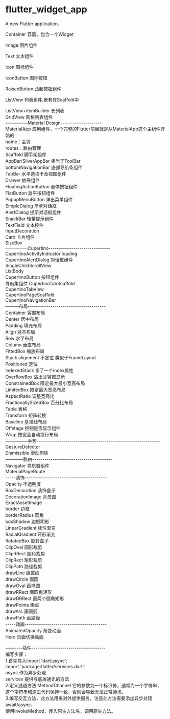 # flutter_widget_app

A new Flutter application.

Container    容器，包含一个Widget   

Image          图片组件   

Text             文本组件   

Icon             图标组件   

IconButton  图标按钮   

RaisedButton    凸起按钮组件  

ListView    列表组件,嵌套在Scaffold中  

ListView+itemBuilder    长列表  
GridView    网格列表组件  
—————Material Design--------------------  
MaterialApp    应用组件，一个完整的Flutter项目就是从MaterialApp这个主组件开始的  
                home：主页  
                routes：路由管理  
Scaffold    脚手架组件  
AppBar/SliverAppBar    相当于ToolBar  
bottomNavigationBar    底部导航条组件  
TabBar    水平选项卡及视图组件  
Drawer    抽屉组件  
FloatingActionButton    悬停按钮组件  
FlatButton    扁平按钮组件  
PopupMenuButton    弹出菜单组件  
SimpleDialog    简单对话框  
AlertDialog    提示对话框组件  
SnackBar    轻量提示组件  
TextField    文本控件  
    InputDecoration      
Card    卡片组件  
    SizeBox  
—————Cupertino------------------------------  
CupertinoActivityIndicator    loading  
CupertinoAlertDialog    对话框组件  
    SingleChildScrollView  
    ListBody  
CupertinoButton    按钮组件  
导航集组件    CupertinoTabScaffold  
            CupertinoTabView  
            CupertinoPageScaffold  
            CupertinoNavigationBar  
———布局--------------------------------------  
Container    容器布局  
Center    居中布局  
Padding    填充布局  
Align    对齐布局  
Row    水平布局  
Column    垂直布局  
FittedBox    缩放布局  
Stack    alignment    不定位   类似于FrameLayout  
         Positioned    定位  
IndexedStack    多了一个index属性  
OverflowBox    溢出父容器显示  
ConstrainedBox    限定最大最小宽高布局  
LimitedBox    限定最大宽高布局  
AspectRatio    调整宽高比  
FractionallySizedBox    百分比布局  
Table    表格  
Transform    矩阵转换   
Baseline    基准线布局  
Offstage    控制是否显示组件  
Wrap    按宽高自动换行布局  
—————手势------------------------------------------------------------  
GestureDetector  
Dismissible    滑动删除  
————路由---------------------------------------  
Navigator    导航器组件  
MaterialPageRoute        
-----装饰----------------------------------------   
Opacity    不透明度  
BoxDecoration    装饰盒子  
    DecorationImage    背景图  
        ExactAssetImage  
    border    边框  
    borderRadius    圆角  
    boxShadow    边框阴影  
    LinearGradient    线性渐变  
    RadialGradient    环形渐变  
RotatedBox    旋转盒子  
ClipOval    圆形裁剪  
ClipRRect    圆角裁剪  
ClipRect    矩形裁剪  
ClipPath    路径裁剪  
drawLine    画直线  
drawCircle    画圆  
drawOval    画椭圆  
drawRRect    画圆角矩形  
drawDRRect    画两个圆角矩形  
drawPoints    画点  
drawArc    画圆弧  
drawPath    画路径  
-----动画----------------------------------------   
AnimatedOpacity    渐变动画  
Hero    页面切换动画  

——----插件------------------------------------   
编写步骤：  
1.首先导入import 'dart:async';  
         import 'package:flutter/services.dart’;  
    async 作为异步处理  
    services  提供与底层通讯的方法  
2.定义通道方法  MethodChannel  它的参数为一个标识符，通常为一个字符串，  
    这个字符串和原生代码保持一致，否则会导致无法正常通讯。  
3.编写交互方法，此方法用来对外提供服务。注意此方法需要添加异步处理await/async，  
    使用invokeMethod，传入原生方法名，调用原生方法。  









